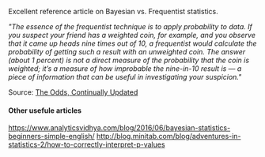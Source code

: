 Excellent reference article on Bayesian vs. Frequentist statistics.
<p><i>"The essence of the frequentist technique is to apply probability to data. If you suspect your friend has a weighted coin, for example, and you observe that it came up heads nine times out of 10, a frequentist would calculate the probability of getting such a result with an unweighted coin. The answer (about 1 percent) is not a direct measure of the probability that the coin is weighted; it’s a measure of how improbable the nine-in-10 result is — a piece of information that can be useful in investigating your suspicion."</i></p>
<p>Source: <a href ="https://www.nytimes.com/2014/09/30/science/the-odds-continually-updated.html">The Odds, Continually Updated</a>


#### Other usefule articles
https://www.analyticsvidhya.com/blog/2016/06/bayesian-statistics-beginners-simple-english/
http://blog.minitab.com/blog/adventures-in-statistics-2/how-to-correctly-interpret-p-values
